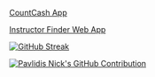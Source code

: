 <p align="center">
  <p>
    <a href="https://play.google.com/store/apps/details?id=com.pavlidisnick.CountCash&pli=1">CountCash App</a>
  </p>

  <p>
    <a href="https://instructorfinder.netlify.app/">Instructor Finder Web App</a>
  </p>

  <p>
    <a href="https://git.io/streak-stats"><img src="https://github-readme-streak-stats.herokuapp.com?user=pavlidisnick&theme=discord_old_blurple&exclude_days=Sun%2CSat" alt="GitHub Streak" /></a>
  </p>

  <p>
    <a href="https://github.com/pavlidisnick">
      <img src="https://github-profile-summary-cards.vercel.app/api/cards/profile-details?username=pavlidisnick&theme=discord_old_blurple" alt="Pavlidis Nick's GitHub Contribution"/>
    </a>
  </p>
</p>